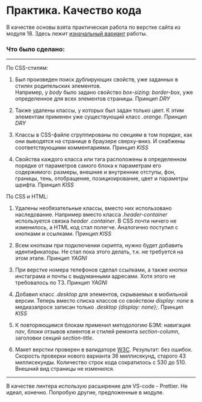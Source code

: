 # Практика. Качество кода

В качестве основы взята практическая работа по верстке сайта из модуля 18. Здесь лежит [изначальный вариант](https://github.com/AndrejKonanykhin/Module-18.git) работы.

### Что было сделано:

---

По CSS-стилям:

1. Был произведен поиск дублирующих свойств, уже заданных в стилях родительских элементов. <br>Например, у _body_ было задано свойство _box-sizing: border-box_, уже определенное для всех элементов страницы. Принцип _DRY_

2. Также удалены классы, у которых был задан только цвет. К этим элементам применен уже существующий класс _.orange_. Принцип _DRY_

3. Классы в CSS-файле сгруппированы по секциям в том порядке, как они выводятся на странице в браузере сверху-вниз. И снабжены соответствующими комментариями. Принцип _KISS_

4. Свойства каждого класса или тэга расположены в определенном порядке от параметров самого блока к параметрам его содержимого: размеры, внешние и внутренние отступы, фон, границы, тень, отобращение, позициоирование, цвет и параметры шрифта. Принцип _KISS_

По CSS и HTML:

1. Удалены необязательные классы, вместо них использовано наследование. Например вместо класса _.header-container_ используется связка _header .container_. В CSS почти ничего не изменилось, а HTML код стал полегче. Аналогично поступил с кнопками и ссылками. Принцип _KISS_

2. Всем кнопкам при подключении скрипта, нужно будет добавить идентификаторы. Не стал пока этого делать, т.к. не требуется на этом этапе. Принцип _YAGNI_

3. При верстке номера телефонов сделал ссылками, а также кнопки инстаграма и почты с выдуманными адресами. Хотя этого не требовалось по ТЗ. Принцип _YAGNI_

4. Добавил класс _.desktop_ для элементов, скрываемых в мобильной версии. Теперь вместо списка классов со свойством _display: none_ в медиазапросе записан только _.desktop {display: none};_. Принцип _KISS_

5. К повторяющимся блокам применил методологию БЭМ: навигация _nav_, блоки отзывов клиентов и стилей ремонта _section-column_, заголовки секций _section-title_.

6. Макет верстки проверен в валидаторе [W3C](https://validator.w3.org/nu/#textarea). Результат: без ошибок. Скорость проверки нового варианта 36 миллисекунд, старого 43 миллисекунды. Количество строк кода сократилось с 530 до 510. Внешний вид страницы не изменился.

---
В качестве линтера использую расширение для VS-code - Prettier. Не идеал, конечно. Попробую другие, предложенные в модуле.
